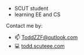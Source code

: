 - SCUT student
- learning EE and CS

Contact me by:
- 📫 ToddZZF@outlook.com
- 💻 [todd.scuteee.com](https://todd.scuteee.com)
